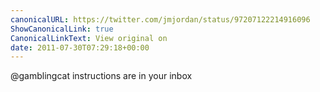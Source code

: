 ```yaml
---
canonicalURL: https://twitter.com/jmjordan/status/97207122214916096
ShowCanonicalLink: true
CanonicalLinkText: View original on
date: 2011-07-30T07:29:18+00:00
---
```

@gamblingcat instructions are in your inbox